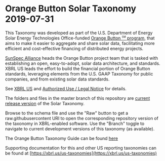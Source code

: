 # Orange Button Solar Taxonomy 2019-07-31

This Taxonomy was developed as part of the U.S. Department of Energy Solar Energy Technologies Office-funded <a href="https://xbrl.us/solar" target="_blank">Orange Button <sup style="font-size: 60%;">SM</sup> program</a>, that aims to make it easier to aggregate and share solar data, facilitating more efficient and cost-effective financing of distributed energy projects.  

<a href="https://sunspec.org/sunspec-about/" target="_blank">SunSpec Alliance</a> heads the Orange Button project team that is tasked with establishing an open, easy-to-adopt, solar data architecture, and standards. XBRL US leads the effort to build the financial portion of Orange Button standards, leveraging elements from the U.S. GAAP Taxonomy for public companies, and from existing solar data standards.

See <a href="https://xbrl.us/solar-taxonomy" target="_blank">XBRL US</a> and [Authorized Use / Legal Notice](https://xbrl.us/solar_legal) for details.

The folders and files in the master branch of this repository are [current release version](https://github.com/SunSpecOrangeButton/solar-taxonomy/releases) of the Solar Taxonomy.

Browse to the schema file and use the "Raw" button to get a raw.githubusercontent URI to open the corresponding repository version of the taxonomy in XBRL-enabled software. Use the "Branch" toggle to navigate to current development versions of this taxonomy (as available). 

The Orange Button Taxonomy Guide can be found <a href="https://xbrl.us/wp-content/uploads/2018/04/Orange-Button-Taxonomy-Guide-DRAFT-April-2018.pdf" target="_blank">here</a>

Supporting documentation for this and other US reporting taxonomies can be found at [https://xbrl.us/us-taxonomies](https://xbrl.us/us-taxonomies)
